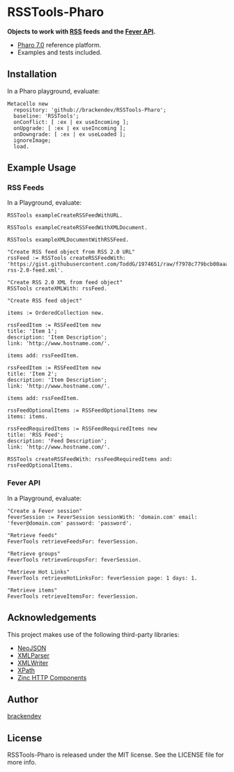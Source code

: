 RSSTools-Pharo
==============

**Objects to work with [RSS](https://en.wikipedia.org/wiki/RSS) feeds and the [Fever API](https://feedafever.com/api).**

* [Pharo 7.0](https://www.pharo.org/) reference platform.
* Examples and tests included.

## Installation

In a Pharo playground, evaluate:

```smalltalk
Metacello new 
  repository: 'github://brackendev/RSSTools-Pharo';
  baseline: 'RSSTools';
  onConflict: [ :ex | ex useIncoming ];
  onUpgrade: [ :ex | ex useIncoming ];
  onDowngrade: [ :ex | ex useLoaded ];
  ignoreImage;
  load.
```

## Example Usage

### RSS Feeds

In a Playground, evaluate:

```smalltalk
RSSTools exampleCreateRSSFeedWithURL.
```

```smalltalk
RSSTools exampleCreateRSSFeedWithXMLDocument.
```

```smalltalk
RSSTools exampleXMLDocumentWithRSSFeed.
```

```smalltalk
"Create RSS feed object from RSS 2.0 URL"
rssFeed := RSSTools createRSSFeedWith: 'https://gist.githubusercontent.com/ToddG/1974651/raw/f7978c779bcb00aaa5a6551936e2387590cb303f/sample-rss-2.0-feed.xml'.

"Create RSS 2.0 XML from feed object"
RSSTools createXMLWith: rssFeed.
```

```smalltalk
"Create RSS feed object"

items := OrderedCollection new.

rssFeedItem := RSSFeedItem new 
title: 'Item 1';
description: 'Item Description';
link: 'http://www.hostname.com/'.

items add: rssFeedItem.

rssFeedItem := RSSFeedItem new 
title: 'Item 2';
description: 'Item Description';
link: 'http://www.hostname.com/'.

items add: rssFeedItem.

rssFeedOptionalItems := RSSFeedOptionalItems new 
items: items.

rssFeedRequiredItems := RSSFeedRequiredItems new 
title: 'RSS Feed';
description: 'Feed Description';
link: 'http://www.hostname.com/'.

RSSTools createRSSFeedWith: rssFeedRequiredItems and: rssFeedOptionalItems.
```

### Fever API

In a Playground, evaluate:

```smalltalk
"Create a Fever session"
feverSession := FeverSession sessionWith: 'domain.com' email: 'fever@domain.com' password: 'password'.

"Retrieve feeds"
FeverTools retrieveFeedsFor: feverSession.

"Retrieve groups"
FeverTools retrieveGroupsFor: feverSession.

"Retrieve Hot Links"
FeverTools retrieveHotLinksFor: feverSession page: 1 days: 1.

"Retrieve items"
FeverTools retrieveItemsFor: feverSession.
```

## Acknowledgements

This project makes use of the following third-party libraries:

* [NeoJSON](https://github.com/svenvc/NeoJSON)
* [XMLParser](http://www.smalltalkhub.com/#!/~PharoExtras/XMLParser)
* [XMLWriter](http://www.smalltalkhub.com/#!/~PharoExtras/XMLWriter)
* [XPath](http://www.smalltalkhub.com/#!/~PharoExtras/XPath)
* [Zinc HTTP Components](https://github.com/svenvc/zinc)

## Author

[brackendev](https://www.github.com/brackendev)

## License

RSSTools-Pharo is released under the MIT license. See the LICENSE file for more info.
